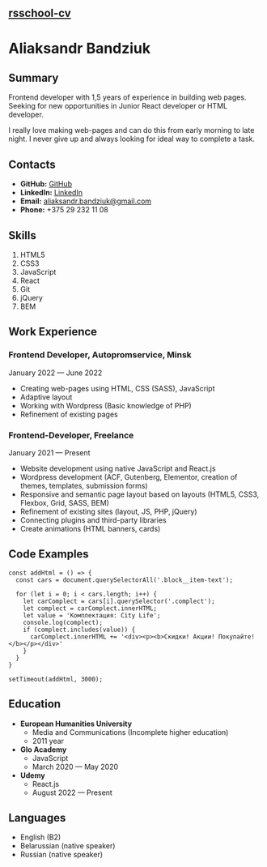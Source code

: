 ## [rsschool-cv](https://aliaksandr-bandziuk.github.io/rsschool-cv/)

# Aliaksandr Bandziuk

## Summary

Frontend developer with 1,5 years of experience in building web pages. Seeking for new opportunities in Junior React developer or HTML developer.

I really love making web-pages and can do this from early morning to late night. I never give up and always looking for ideal way to complete a task.

## Contacts

* **GitHub:** [GitHub](https://github.com/aliaksandr-bandziuk/)
* **LinkedIn:** [LinkedIn](https://www.linkedin.com/in/bandziuk/)
* **Email:** [aliaksandr.bandziuk@gmail.com](aliaksandr.bandziuk@gmail.com)
* **Phone:** +375 29 232 11 08

## Skills

1. HTML5
2. CSS3
3. JavaScript
4. React
5. Git
6. jQuery
7. BEM

## Work Experience

### Frontend Developer, Autopromservice, Minsk

January 2022 — June 2022

* Creating web-pages using HTML, CSS (SASS), JavaScript
* Adaptive layout
* Working with Wordpress (Basic knowledge of PHP)
* Refinement of existing pages

### Frontend-Developer, Freelance

January 2021 — Present

* Website development using native JavaScript and React.js
* Wordpress development (ACF, Gutenberg, Elementor, creation of themes, templates, submission forms)
* Responsive and semantic page layout based on layouts (HTML5, CSS3, Flexbox, Grid, SASS, BEM)
* Refinement of existing sites (layout, JS, PHP, jQuery)
* Connecting plugins and third-party libraries
* Create animations (HTML banners, cards)

## Code Examples

```
const addHtml = () => {
  const cars = document.querySelectorAll('.block__item-text');

  for (let i = 0; i < cars.length; i++) {
    let carComplect = cars[i].querySelector('.complect');
    let complect = carComplect.innerHTML;
    let value = 'Комплектация: City Life';
    console.log(complect);
    if (complect.includes(value)) {
      carComplect.innerHTML += '<div><p><b>Скидки! Акции! Покупайте!</b></p></div>'
    }
  }
}

setTimeout(addHtml, 3000);
```

## Education

* **European Humanities University**
  + Media and Communications (Incomplete higher education)
  + 2011 year
* **Glo Academy**
  + JavaScript
  + March 2020 — May 2020
* **Udemy**
  + React.js
  + August 2022 — Present

## Languages

* English (B2)
* Belarussian (native speaker)
* Russian (native speaker)